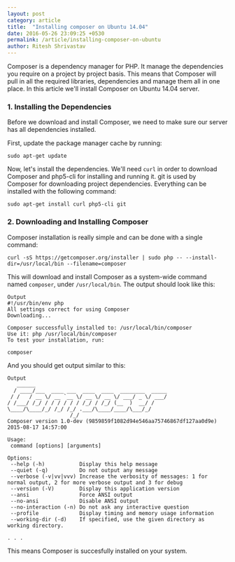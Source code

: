 ```yaml
---
layout: post
category: article
title:  "Installing composer on Ubuntu 14.04"
date: 2016-05-26 23:09:25 +0530
permalink: /article/installing-composer-on-ubuntu
author: Ritesh Shrivastav
---
```

Composer is a dependency manager for PHP. It manage the dependencies you require on a project by project basis. This means that Composer will pull in all the required libraries, dependencies and manage them all in one place. In this article we'll install Composer on Ubuntu 14.04 server.

### 1. Installing the Dependencies
Before we download and install Composer, we need to make sure our server has all dependencies installed.

First, update the package manager cache by running:

```
sudo apt-get update
```

Now, let's install the dependencies. We'll need ``curl`` in order to download Composer and php5-cli for installing and running it. git is used by Composer for downloading project dependencies. Everything can be installed with the following command:

```
sudo apt-get install curl php5-cli git
```

### 2. Downloading and Installing Composer
Composer installation is really simple and can be done with a single command:

```
curl -sS https://getcomposer.org/installer | sudo php -- --install-dir=/usr/local/bin --filename=composer
```

This will download and install Composer as a system-wide command named ``composer``, under ``/usr/local/bin``. The output should look like this:

```
Output
#!/usr/bin/env php
All settings correct for using Composer
Downloading...

Composer successfully installed to: /usr/local/bin/composer
Use it: php /usr/local/bin/composer
To test your installation, run:

composer
```

And you should get output similar to this:

```
Output
   ______
  / ____/___  ____ ___  ____  ____  ________  _____
 / /   / __ \/ __ `__ \/ __ \/ __ \/ ___/ _ \/ ___/
/ /___/ /_/ / / / / / / /_/ / /_/ (__  )  __/ /
\____/\____/_/ /_/ /_/ .___/\____/____/\___/_/
                    /_/
Composer version 1.0-dev (9859859f1082d94e546aa75746867df127aa0d9e) 2015-08-17 14:57:00

Usage:
 command [options] [arguments]

Options:
 --help (-h)           Display this help message
 --quiet (-q)          Do not output any message
 --verbose (-v|vv|vvv) Increase the verbosity of messages: 1 for normal output, 2 for more verbose output and 3 for debug
 --version (-V)        Display this application version
 --ansi                Force ANSI output
 --no-ansi             Disable ANSI output
 --no-interaction (-n) Do not ask any interactive question
 --profile             Display timing and memory usage information
 --working-dir (-d)    If specified, use the given directory as working directory.

. . .
```

This means Composer is succesfully installed on your system.
